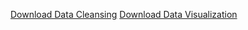 [Download Data Cleansing](https://github.com/Caesarwq/ds2025/raw/refs/heads/main/DataWrangling/Markdown_files_4.zip)
[Download Data Visualization](https://github.com/Caesarwq/ds2025/raw/refs/heads/main/DataVisualization/DataVisualizationReport.md)

